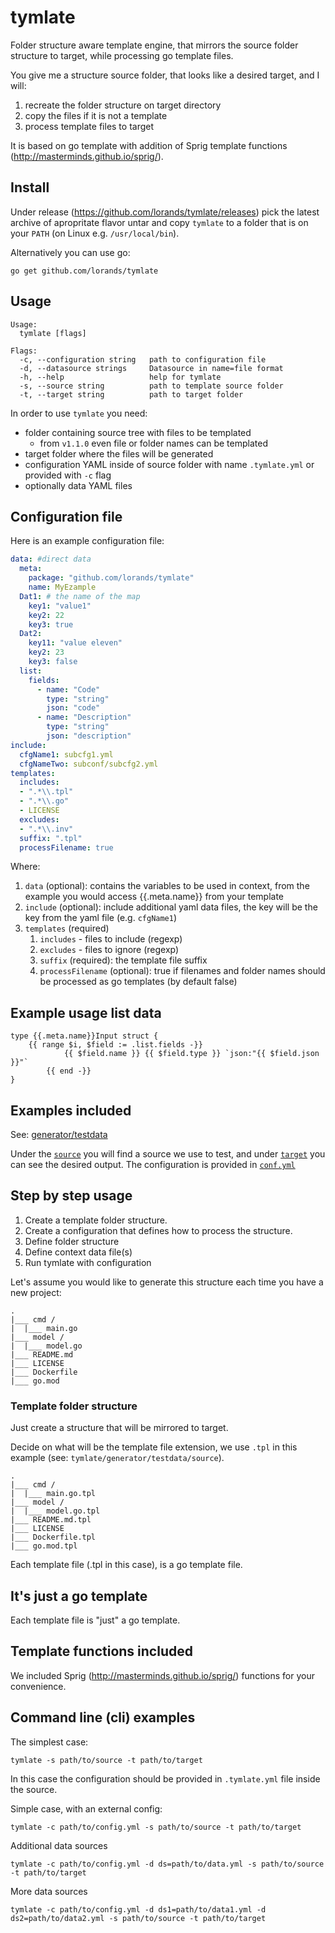 # tymlate

Folder structure aware template engine, that mirrors the source folder structure to target, while processing go template files.

You give me a structure source folder, that looks like a desired target, and I will:
1. recreate the folder structure on target directory
2. copy the files if it is not a template
3. process template files to target

It is based on go template with addition of Sprig template functions (http://masterminds.github.io/sprig/).

## Install

Under release (https://github.com/lorands/tymlate/releases) pick the latest archive of apropritate flavor
untar and copy `tymlate` to a folder that is on your `PATH` (on Linux e.g. `/usr/local/bin`).

Alternatively you can use go:
```
go get github.com/lorands/tymlate
```

## Usage

```text
Usage:
  tymlate [flags]

Flags:
  -c, --configuration string   path to configuration file
  -d, --datasource strings     Datasource in name=file format
  -h, --help                   help for tymlate
  -s, --source string          path to template source folder
  -t, --target string          path to target folder

```

In order to use `tymlate` you need:
- folder containing source tree with files to be templated
    - from `v1.1.0` even file or folder names can be templated
- target folder where the files will be generated
- configuration YAML inside of source folder with name
`.tymlate.yml` or provided with `-c` flag
- optionally data YAML files

## Configuration file

Here is an example configuration file:
```yaml
data: #direct data
  meta:
    package: "github.com/lorands/tymlate"
    name: MyEzample
  Dat1: # the name of the map
    key1: "value1"
    key2: 22
    key3: true
  Dat2:
    key11: "value eleven"
    key2: 23
    key3: false
  list:
    fields:
      - name: "Code"
        type: "string"
        json: "code"
      - name: "Description"
        type: "string"
        json: "description"
include:
  cfgName1: subcfg1.yml
  cfgNameTwo: subconf/subcfg2.yml
templates:
  includes:
  - ".*\\.tpl"
  - ".*\\.go"
  - LICENSE
  excludes:
  - ".*\\.inv"
  suffix: ".tpl"
  processFilename: true
```
Where:

1. `data` (optional): contains the variables to be used in context,
from the example you would access {{.meta.name}} from your template
2. `include` (optional): include additional yaml data files,
the key will be the key from the yaml file (e.g. `cfgName1`)
3. `templates` (required)
    1. `includes` - files to include (regexp)
    2. `excludes` - files to ignore (regexp)
    3. `suffix` (required): the template file suffix
    4. `processFilename` (optional): true if filenames and
    folder names should be processed as go templates (by default false)

## Example usage list data

```gotemplate
type {{.meta.name}}Input struct {
	{{ range $i, $field := .list.fields -}}
        	{{ $field.name }} {{ $field.type }} `json:"{{ $field.json }}"`
        {{ end -}}
}
```

## Examples included

See: [generator/testdata](generator/testdata)

Under the [`source`](generator/testdata/source) you will find a source we use to test,
and under [`target`](generator/testdata/target) you can see the desired output.
The configuration is provided in [`conf.yml`](generator/testdata/conf.yml)

## Step by step usage

1. Create a template folder structure.
2. Create a configuration that defines how to process
 the structure.
3. Define folder structure
4. Define context data file(s)
5. Run tymlate with configuration

Let's assume you would like to generate this structure
each time you have a new project:

```
.
|___ cmd /
|  |___ main.go
|___ model /
|  |___ model.go
|___ README.md
|___ LICENSE
|___ Dockerfile
|___ go.mod

```

### Template folder structure

Just create a structure that will be mirrored to target.

Decide on what will be the template file extension,
we use `.tpl` in this example (see: `tymlate/generator/testdata/source`).

```
.
|___ cmd /
|  |___ main.go.tpl
|___ model /
|  |___ model.go.tpl
|___ README.md.tpl
|___ LICENSE
|___ Dockerfile.tpl
|___ go.mod.tpl
```

Each template file (.tpl in this case), is a go template file.

## It's just a go template

Each template file is "just" a go template.

## Template functions included

We included Sprig (http://masterminds.github.io/sprig/)
functions for your convenience.

## Command line (cli) examples

The simplest case:
```shell script
tymlate -s path/to/source -t path/to/target
```
In this case the configuration should be provided
in `.tymlate.yml` file inside the source.

Simple case, with an external config:
```shell script
tymlate -c path/to/config.yml -s path/to/source -t path/to/target
```

Additional data sources
```shell script
tymlate -c path/to/config.yml -d ds=path/to/data.yml -s path/to/source -t path/to/target
```

More data sources
```shell script
tymlate -c path/to/config.yml -d ds1=path/to/data1.yml -d ds2=path/to/data2.yml -s path/to/source -t path/to/target
```

